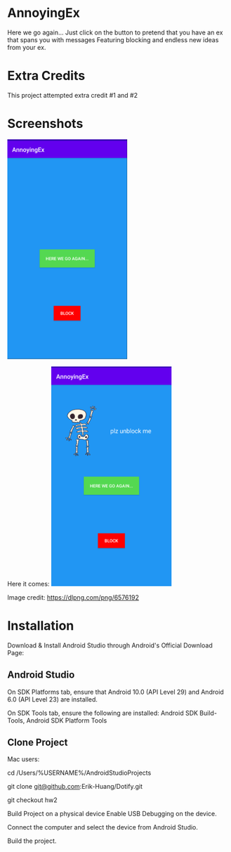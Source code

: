 # AnnoyingEx
Here we go again... Just click on the button to pretend that you have an ex that spans you with messages
Featuring blocking and endless new ideas from your ex.

# Extra Credits
This project attempted extra credit #1 and #2

# Screenshots

<img src="./screenshot1.png" alt="Screenshot of the default screen" height="500" />

Here it comes:
<img src="./screenshot2.png" alt="Screenshot of the default screen" height="500" />

Image credit: https://dlpng.com/png/6576192
# Installation
Download & Install Android Studio through Android's Official Download Page:

## Android Studio

On SDK Platforms tab, ensure that Android 10.0 (API Level 29) and Android 6.0 (API Level 23) are installed.

On SDK Tools tab, ensure the following are installed: Android SDK Build-Tools, Android SDK Platform Tools

## Clone Project
Mac users:

cd /Users/%USERNAME%/AndroidStudioProjects

git clone git@github.com:Erik-Huang/Dotify.git

git checkout hw2

Build Project on a physical device
Enable USB Debugging on the device.

Connect the computer and select the device from Android Studio.

Build the project.
